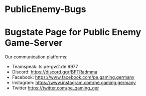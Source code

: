 # PublicEnemy-Bugs
# Bugstate Page for Public Enemy Game-Server








Our communication platforms:
* Teamspeak: ts.pe-gw2.de:9977  
* Discord:   https://discord.gg/fBFTRadmma  
* Facebook:  https://www.facebook.com/pe.gaming.germany  
* Instagram: https://www.instagram.com/pe.gaming.germany  
* Twitter    https://twitter.com/pe_gaming_ger  
